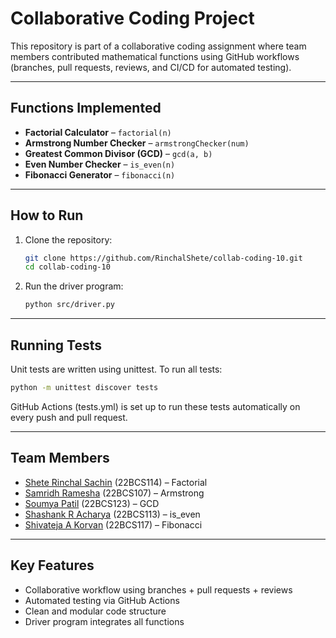 # Collaborative Coding Project 
This repository is part of a collaborative coding assignment where team members contributed mathematical functions using GitHub workflows (branches, pull requests, reviews, and CI/CD for automated testing).

---

## Functions Implemented
- **Factorial Calculator** – `factorial(n)`
- **Armstrong Number Checker** – `armstrongChecker(num)`
- **Greatest Common Divisor (GCD)** – `gcd(a, b)`
- **Even Number Checker** – `is_even(n)`
- **Fibonacci Generator** – `fibonacci(n)`

---

## How to Run
1. Clone the repository:
   ```bash
   git clone https://github.com/RinchalShete/collab-coding-10.git
   cd collab-coding-10
   ```
   
2. Run the driver program:
   ```bash
   python src/driver.py
   ```

---

## Running Tests

Unit tests are written using unittest. To run all tests:
```bash
python -m unittest discover tests
```
GitHub Actions (tests.yml) is set up to run these tests automatically on every push and pull request.

---

## Team Members

- [Shete Rinchal Sachin](https://github.com/RinchalShete) (22BCS114) – Factorial  
- [Samridh Ramesha](https://github.com/Rammstone) (22BCS107) – Armstrong  
- [Soumya Patil](https://github.com/SOUMYA122004) (22BCS123) – GCD  
- [Shashank R Acharya](https://github.com/TheBlueGeneral) (22BCS113) – is_even  
- [Shivateja A Korvan](https://github.com/shivateja126) (22BCS117) – Fibonacci

---

## Key Features

- Collaborative workflow using branches + pull requests + reviews
- Automated testing via GitHub Actions
- Clean and modular code structure
- Driver program integrates all functions



